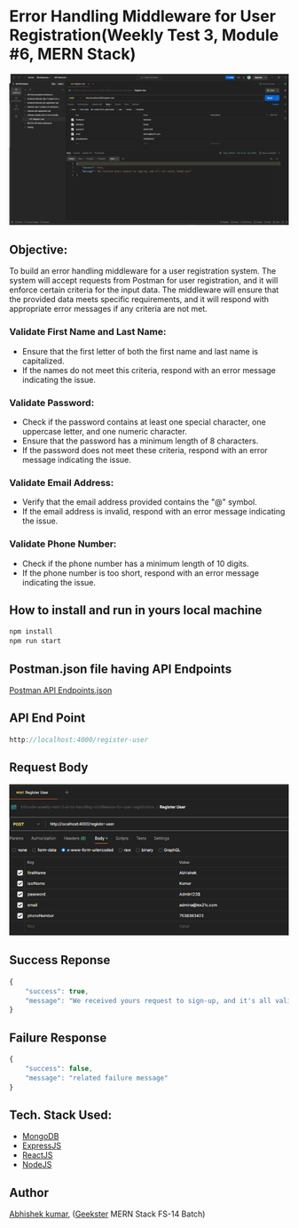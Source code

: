 # Error Handling Middleware for User Registration(Weekly Test 3, Module #6, MERN Stack)
![](thumbnail.png)

## Objective:
To build an error handling middleware for a user registration system. The system will accept requests from Postman for user registration, and it will enforce certain criteria for the input data. The middleware will ensure that the provided data meets specific requirements, and it will respond with appropriate error messages if any criteria are not met.

### Validate First Name and Last Name:
+ Ensure that the first letter of both the first name and last name is capitalized.
+ If the names do not meet this criteria, respond with an error message indicating the issue.
### Validate Password:
+ Check if the password contains at least one special character, one uppercase letter, and one numeric character.
+ Ensure that the password has a minimum length of 8 characters.
+ If the password does not meet these criteria, respond with an error message indicating the issue.
### Validate Email Address:
+ Verify that the email address provided contains the "@" symbol.
+ If the email address is invalid, respond with an error message indicating the issue.
### Validate Phone Number:
+ Check if the phone number has a minimum length of 10 digits.
+ If the phone number is too short, respond with an error message indicating the issue.

## How to install and run in yours local machine
```bash
npm install
npm run start
```

## Postman.json file having API Endpoints 
[Postman API Endpoints.json](m6node-weekly-test-3-error-handling-middleware-for-user-registration.postman_collection.json)


## API End Point
```javascript
http://localhost:4000/register-user
```

## Request Body
![](Images/requestBody.png)

## Success Reponse 
```javascript
{
    "success": true,
    "message": "We received yours request to sign-up, and it's all valid, thank you!"
}
```

## Failure Response
```javascript
{
    "success": false,
    "message": "related failure message"
}
```


## Tech. Stack Used:
+ [MongoDB](https://www.mongodb.com/) 
+ [ExpressJS](https://expressjs.com/) 
+ [ReactJS](https://react.dev/) 
+ [NodeJS](https://nodejs.org/en/) 

## Author
[Abhishek kumar](https://www.linkedin.com/in/alex21c/), ([Geekster](https://geekster.in/) MERN Stack FS-14 Batch)


